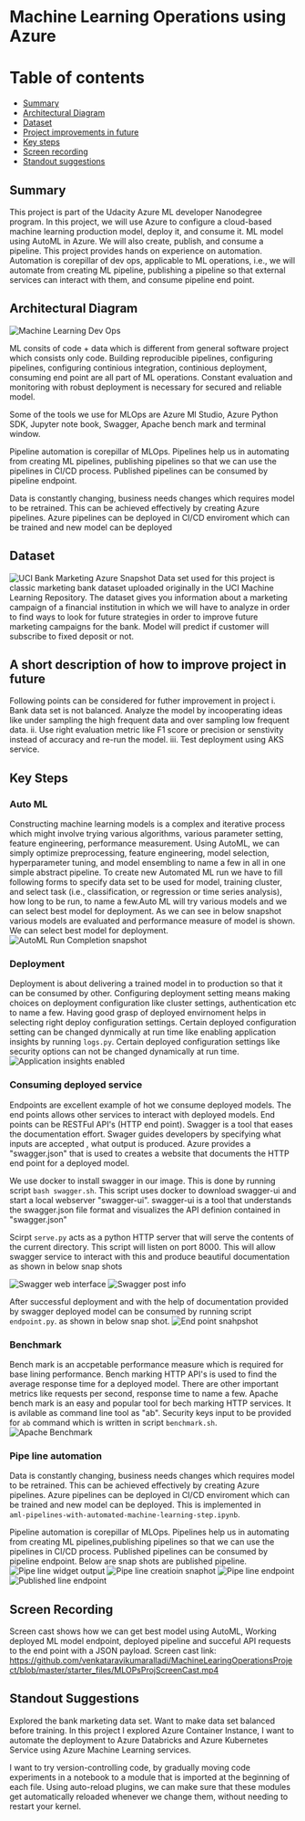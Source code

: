 # Machine Learning Operations using Azure

Table of contents
=================

<!--ts-->
* [Summary](https://github.com/venkataravikumaralladi/MachineLearingOperationsProject/blob/master/starter_files/README.md#summaryy)
* [Architectural Diagram](https://github.com/venkataravikumaralladi/MachineLearingOperationsProject/tree/master/starter_files#architectural-diagram)
* [Dataset](https://github.com/venkataravikumaralladi/MachineLearingOperationsProject/tree/master/starter_files#dataset)
* [Project improvements in future](https://github.com/venkataravikumaralladi/MachineLearingOperationsProject/blob/master/starter_files/README.md#a-short-description-of-how-to-improve-project-in-future)
* [Key steps](https://github.com/venkataravikumaralladi/MachineLearingOperationsProject/tree/master/starter_files#key-steps)
* [Screen recording](https://github.com/venkataravikumaralladi/MachineLearingOperationsProject/tree/master/starter_files#screen-recording)
* [Standout suggestions](https://github.com/venkataravikumaralladi/MachineLearingOperationsProject/tree/master/starter_files#standout-suggestions)
<!--te-->


## Summary

This project is part of the Udacity Azure ML developer Nanodegree program. In this project, we will use Azure to configure a cloud-based machine learning production model, deploy it, and consume it. ML model using AutoML in Azure. We will also create, publish, and consume a pipeline. This project provides hands on experience on automation. Automation is corepillar of dev ops, applicable to ML operations, i.e., we will automate from creating ML pipeline, publishing a pipeline so that external services can interact with them, and consume pipeline end point.

## Architectural Diagram
![Machine Learning Dev Ops](https://github.com/venkataravikumaralladi/MachineLearingOperationsProject/blob/master/starter_files/Summary.png)

ML consits of code + data which is different from general software project which consists only code. Building reproducible pipelines, configuring pipelines, configuring continious integration, continious deployment, consuming end point are all part of ML operations. Constant evaluation and monitoring with robust deployment is necessary for secured and reliable model.

Some of the tools we use for MLOps are Azure Ml Studio, Azure Python SDK, Jupyter note book, Swagger, Apache bench mark and terminal window. 

Pipeline automation is corepillar of MLOps. Pipelines help us in automating from creating ML pipelines, publishing pipelines so that we can use the pipelines in CI/CD process.
Published pipelines can be consumed by pipeline endpoint.

Data is constantly changing, business needs changes which requires model to be retrained. This can be achieved effectively by creating Azure pipelines. Azure pipelines can be deployed in CI/CD enviroment which can be trained and new model can be deployed 

## Dataset
![UCI Bank Marketing Azure Snapshot](https://github.com/venkataravikumaralladi/MachineLearingOperationsProject/blob/master/starter_files/RegisteredDataSetsSnapshot.png)
Data set used for this project is classic marketing bank dataset uploaded originally in the UCI Machine Learning Repository. The dataset gives you information about a marketing campaign of a financial institution in which we will have to analyze in order to find ways to look for future strategies in order to improve future marketing campaigns for the bank. Model will predict if customer will subscribe to fixed deposit or not.

## A short description of how to improve project in future
Following points can be considered for futher improvement in project
   i. Bank data set is not balanced. Analyze the model by incooperating ideas like under sampling the high frequent data and over sampling low frequent data.
   ii. Use right evaluation metric like F1 score or precision or senstivity instead of accuracy and re-run the model.
   iii. Test deployment using AKS service.

## Key Steps
 
   ### Auto ML
   Constructing machine learning models is a complex and iterative process which might involve trying various algorithms, various parameter setting, feature engineering,
   performance measurement. Using AutoML, we can simply optimize preprocessing, feature engineering, model selection, hyperparameter tuning, and model ensembling to
   name a few in all in one simple abstract pipeline.
   To create new Automated ML run we have to fill following forms to specify data set to be used for model, training cluster, and select task (i.e., classification,
   or regression or time series analysis), how long to be run, to name a few.Auto ML will try various models and we can select best model for deployment.
   As we can see in below snapshot various models are evaluated and performance measure of model is shown. We can select best model for deployment.
   ![AutoML Run Completion snapshot](https://github.com/venkataravikumaralladi/MachineLearingOperationsProject/blob/master/starter_files/BestAutoMLmodel.png)
   
   ### Deployment
   Deployment is about delivering a trained model in to production so that it can be consumed by other. Configuring deployment setting means making choices on deployment
   configuration like cluster settings, authentication etc to name a few. Having good grasp of deployed envirnoment helps in selecting right deploy configuration settings. 
   Certain deployed configuration setting can be changed dynmically at run time like enabling application insights by running `logs.py`.
   Certain deployed configuration settings like security options can not be changed dynamically at run time.
   ![Application insights enabled](https://github.com/venkataravikumaralladi/MachineLearingOperationsProject/blob/master/starter_files/AppInsightsEnabledDynamicallyAndModelDeployView.png)
       
   ### Consuming deployed service
   Endpoints are excellent example of hot we consume deployed models. The end points allows other services to interact with deployed models.
   End points can be RESTFul API's (HTTP end point).
   Swagger is a tool that eases the documentation effort. Swager guides developers by specifying what inputs are accepted , what output is produced. 
   Azure provides a "swagger.json" that is used to creates a website that documents the HTTP end point for a deployed model.

   We use docker to install swagger in our image. This is done by running script `bash swagger.sh`. This script uses docker to download swagger-ui and
   start a local webserver "swagger-ui". swagger-ui is a tool that understands the swagger.json file format and visualizes the API definion contained in "swagger.json"

   Scirpt `serve.py` acts as a python HTTP server that will serve the contents of the current directory. This script will listen on port 8000. This will allow
   swagger service to interact with this and produce beautiful documentation as shown in below snap shots
   
   ![Swagger web interface](https://github.com/venkataravikumaralladi/MachineLearingOperationsProject/blob/master/starter_files/SwaggerModelInputPostParams.png)
   ![Swagger post info](https://github.com/venkataravikumaralladi/MachineLearingOperationsProject/blob/master/starter_files/SwaggerResponsesForModel.png)
   
   After successful deployment and with the help of documentation provided by swagger deployed model can be consumed by running script `endpoint.py`. as shown in below snap shot.
   ![End point snahpshot](https://github.com/venkataravikumaralladi/MachineLearingOperationsProject/blob/master/starter_files/ConsumedEndpointOutput.png)
 
   ### Benchmark
   Bench mark is an accpetable performance measure which is required for base lining performance. Bench marking HTTP API's is used to find the average response time
   for a  deployed model.  There are other important metrics like requests per second, response time to name a few.
   Apache bench mark is an easy and popular tool for bech marking HTTP services. It is avilable as command line tool as "ab".
   Security keys input to be provided for `ab` command which is written in script `benchmark.sh`.
   ![Apache Benchmark](https://github.com/venkataravikumaralladi/MachineLearingOperationsProject/blob/master/starter_files/ApacheBenchmarkOutput.png)
   
   ### Pipe line automation
   Data is constantly changing, business needs changes which requires model to be retrained. This can be achieved effectively by creating Azure pipelines.
   Azure pipelines can be deployed in CI/CD enviroment which can be trained and new model can be deployed. This is implemented in  
   `aml-pipelines-with-automated-machine-learning-step.ipynb`.
   
   Pipeline automation is corepillar of MLOps. Pipelines help us in automating from creating ML pipelines,publishing pipelines so that we can use
   the pipelines in CI/CD process. Published pipelines can be consumed by pipeline endpoint. Below are snap shots are published pipeline.
   ![Pipe line widget output](https://github.com/venkataravikumaralladi/MachineLearingOperationsProject/blob/master/starter_files/CreatingAndPublishingPipelineWidget.png)
   ![Pipe line creatioin snaphot](https://github.com/venkataravikumaralladi/MachineLearingOperationsProject/blob/master/starter_files/PipelineCreatedSections.png)
   ![Pipe line endpoint](https://github.com/venkataravikumaralladi/MachineLearingOperationsProject/blob/master/starter_files/PipelineCreatedWithDataSetAndAutomML.png)
   ![Published line endpoint](https://github.com/venkataravikumaralladi/MachineLearingOperationsProject/blob/master/starter_files/publishedPipeline.png)
    
   
## Screen Recording
   
   Screen cast shows how we can get best model using AutoML, Working deployed ML model endpoint, deployed pipeline and succeful API requests to the end point 
   with a JSON payload. Screen cast link: https://github.com/venkataravikumaralladi/MachineLearingOperationsProject/blob/master/starter_files/MLOPsProjScreenCast.mp4
    
## Standout Suggestions
  
  Explored the bank marketing data set. Want to make data set balanced before training. In this project I explored Azure Container Instance, I want to
  automate the deployment to Azure Databricks and Azure Kubernetes Service using Azure Machine Learning services.
  
  I want to try version-controlling code, by gradually moving code experiments in a notebook to a module that is imported at the beginning of each file.
  Using auto-reload plugins, we can make sure that these modules get automatically reloaded whenever we change them, without needing to restart your kernel.
